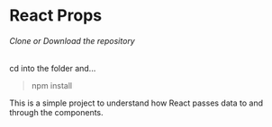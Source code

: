 <h1>React Props</h1>
<h6>Clone or Download the repository </h6>
cd into the folder and...
<blockquote>npm install</blockquote>



This is a simple project to understand how React passes data to and through the components.
